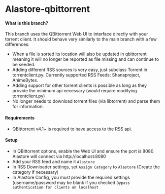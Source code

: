 # Alastore-qbittorrent

#### What is this branch?
This branch uses the QBittorrent Web UI to interface directly with your torrent client. It should behave very similarly to the main branch with a few differences:
- When a file is sorted its location will also be updated in qbittorrent meaning it will no longer be reported as file missing and can continue to be seeded.
- Adding different RSS sources is very easy, just subclass Torrent in torrentclient.py. Currently supported RSS Feeds: Shanaproject, AnimeBytes.
- Adding support for other torrent clients is possible as long as they provide the minimum api necessary (would require modifying torrentclient.py)
- No longer needs to download torrent files (via libtorrent) and parse them for information.
#### Requirements
- QBittorrent v4.1+ is required to have access to the RSS api.
#### Setup
- In QBittorrent options, enable the Web UI and ensure the port is 8080. Alastore will connect via http://localhost:8080
- Add your RSS feed and name it `Alastore`
- In RSS Downloader settings, set `Assign Category` to `Alastore` (Create the category if necessary)
- In Alastore Config, you must provide the required settings (username/password may be blank if you checked `Bypass authentication for clients on localhost`
